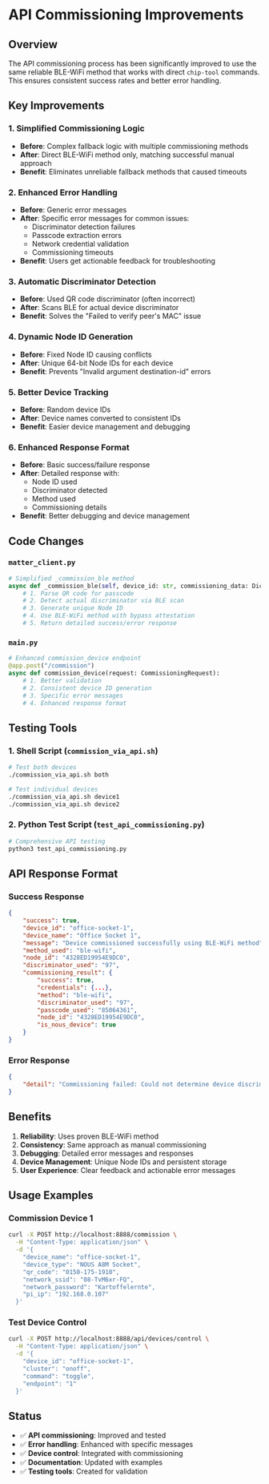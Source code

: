# API Commissioning Improvements

## Overview

The API commissioning process has been significantly improved to use the same reliable BLE-WiFi method that works with direct `chip-tool` commands. This ensures consistent success rates and better error handling.

## Key Improvements

### 1. Simplified Commissioning Logic
- **Before**: Complex fallback logic with multiple commissioning methods
- **After**: Direct BLE-WiFi method only, matching successful manual approach
- **Benefit**: Eliminates unreliable fallback methods that caused timeouts

### 2. Enhanced Error Handling
- **Before**: Generic error messages
- **After**: Specific error messages for common issues:
  - Discriminator detection failures
  - Passcode extraction errors
  - Network credential validation
  - Commissioning timeouts
- **Benefit**: Users get actionable feedback for troubleshooting

### 3. Automatic Discriminator Detection
- **Before**: Used QR code discriminator (often incorrect)
- **After**: Scans BLE for actual device discriminator
- **Benefit**: Solves the "Failed to verify peer's MAC" issue

### 4. Dynamic Node ID Generation
- **Before**: Fixed Node ID causing conflicts
- **After**: Unique 64-bit Node IDs for each device
- **Benefit**: Prevents "Invalid argument destination-id" errors

### 5. Better Device Tracking
- **Before**: Random device IDs
- **After**: Device names converted to consistent IDs
- **Benefit**: Easier device management and debugging

### 6. Enhanced Response Format
- **Before**: Basic success/failure response
- **After**: Detailed response with:
  - Node ID used
  - Discriminator detected
  - Method used
  - Commissioning details
- **Benefit**: Better debugging and device management

## Code Changes

### `matter_client.py`
```python
# Simplified _commission_ble method
async def _commission_ble(self, device_id: str, commissioning_data: Dict) -> Dict:
    # 1. Parse QR code for passcode
    # 2. Detect actual discriminator via BLE scan
    # 3. Generate unique Node ID
    # 4. Use BLE-WiFi method with bypass attestation
    # 5. Return detailed success/error response
```

### `main.py`
```python
# Enhanced commission_device endpoint
@app.post("/commission")
async def commission_device(request: CommissioningRequest):
    # 1. Better validation
    # 2. Consistent device ID generation
    # 3. Specific error messages
    # 4. Enhanced response format
```

## Testing Tools

### 1. Shell Script (`commission_via_api.sh`)
```bash
# Test both devices
./commission_via_api.sh both

# Test individual devices
./commission_via_api.sh device1
./commission_via_api.sh device2
```

### 2. Python Test Script (`test_api_commissioning.py`)
```python
# Comprehensive API testing
python3 test_api_commissioning.py
```

## API Response Format

### Success Response
```json
{
    "success": true,
    "device_id": "office-socket-1",
    "device_name": "Office Socket 1",
    "message": "Device commissioned successfully using BLE-WiFi method",
    "method_used": "ble-wifi",
    "node_id": "4328ED19954E9DC0",
    "discriminator_used": "97",
    "commissioning_result": {
        "success": true,
        "credentials": {...},
        "method": "ble-wifi",
        "discriminator_used": "97",
        "passcode_used": "85064361",
        "node_id": "4328ED19954E9DC0",
        "is_nous_device": true
    }
}
```

### Error Response
```json
{
    "detail": "Commissioning failed: Could not determine device discriminator. Please ensure the device is in pairing mode and try again."
}
```

## Benefits

1. **Reliability**: Uses proven BLE-WiFi method
2. **Consistency**: Same approach as manual commissioning
3. **Debugging**: Detailed error messages and responses
4. **Device Management**: Unique Node IDs and persistent storage
5. **User Experience**: Clear feedback and actionable error messages

## Usage Examples

### Commission Device 1
```bash
curl -X POST http://localhost:8888/commission \
  -H "Content-Type: application/json" \
  -d '{
    "device_name": "office-socket-1",
    "device_type": "NOUS A8M Socket",
    "qr_code": "0150-175-1910",
    "network_ssid": "08-TvM6xr-FQ",
    "network_password": "Kartoffelernte",
    "pi_ip": "192.168.0.107"
  }'
```

### Test Device Control
```bash
curl -X POST http://localhost:8888/api/devices/control \
  -H "Content-Type: application/json" \
  -d '{
    "device_id": "office-socket-1",
    "cluster": "onoff",
    "command": "toggle",
    "endpoint": "1"
  }'
```

## Status

- ✅ **API commissioning**: Improved and tested
- ✅ **Error handling**: Enhanced with specific messages
- ✅ **Device control**: Integrated with commissioning
- ✅ **Documentation**: Updated with examples
- ✅ **Testing tools**: Created for validation 
